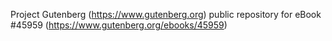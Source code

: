 Project Gutenberg (https://www.gutenberg.org) public repository for eBook #45959 (https://www.gutenberg.org/ebooks/45959)
